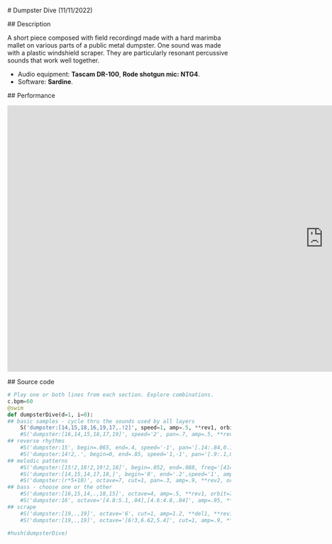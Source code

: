 # Dumpster Dive (11/11/2022)

## Description

A short piece composed with field recordingd  made with a hard marimba mallet on various parts of a public metal dumpster. One sound was made with a plastic windshield scraper. They are particularly resonant percussive sounds that work well together. 

- Audio equipment: **Tascam DR-100**, **Rode shotgun mic: NTG4**. 
- Software: **Sardine**. 

## Performance

<iframe width="1424" height="600" src="https://www.youtube.com/embed/ZcdXgeqJI2E" title="dumpsterDive" frameborder="0" allow="accelerometer; autoplay; clipboard-write; encrypted-media; gyroscope; picture-in-picture" allowfullscreen></iframe>

## Source code

```python
# Play one or both lines from each section. Explore combinations. 
c.bpm=60
@swim
def dumpsterDive(d=1, i=0):
## basic samples - cycle thru the sounds used by all layers 
    S('dumpster:[14,15,18,16,19,17,.!2]', speed=1, amp=.5, **rev1, orbit=0).out(i, div=8) 
    #S('dumpster:[16,14,15,18,17,19]', speed='2', pan=.7, amp=.5, **rev1, orbit=1).out(i, div=4) #**del1
## reverse rhythms
    #S('dumpster:15', begin=.065, end=.4, speed='-1', pan='[.14:.84,0.1],[.83:.15,0.1]', amp=.8, **rev0, orbit=2).out(i, div=2)
    #S('dumpster:14!2,.', begin=0, end=.85, speed='1,-1', pan='[.9:.1,0.2],[.1:.9,0.2]', amp=.6, **rev1, orbit=3).out(i, rate=1, div=2) #**del1, 
## melodic patterns
    #S('dumpster:[15!2,18!2,19!2,18]', begin=.052, end=.088, freq='[414,240,620,.,500,380,820,750]', timescale=1.4, pan='[.1,.9]', amp=.95, **rev2, orbit=4).out(i, rate=1, div=1) 
    #S('dumpster:[14,15,14,17,18,]', begin='0', end='.2',speed='1', amp=.6, pan=.3, **rev1, orbit=5).out(i, rate=1, div=2) 
    #S('dumpster:(r*5+10)', octave=7, cut=1, pan=.3, amp=.9, **rev2, orbit=6).out(i, div=4)
## bass - choose one or the other
    #S('dumpster:[16,15,14,.,18,15]', octave=4, amp=.5, **rev1, orbit=7).out(i, rate=1, div=4) 
    #S('dumpster:16', octave='[4.8:5.1,.04],[4.6:4.8,.04]', amp=.95, **rev1, orbit=8).out(i, div=4) 
## scrape
    #S('dumpster:[19,.,19]', octave='6', cut=1, amp=1.2, **del1, **rev1, orbit=8).out(i, rate=.5, div=4) 
    #S('dumpster:[19,.,19]', octave='[6!3,6.62,5.4]', cut=1, amp=.9, **rev2, orbit=9).out(i, rate=1, div=1) #**del2

#hush(dumpsterDive)
```